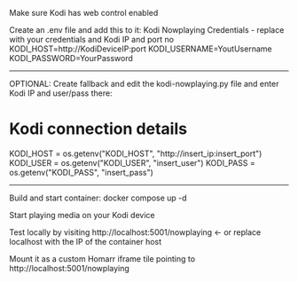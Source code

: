 Make sure Kodi has web control enabled

Create an .env file and add this to it:
Kodi Nowplaying Credentials - replace with your credentials and Kodi IP and port no
KODI_HOST=http://KodiDeviceIP:port
KODI_USERNAME=YoutUsername
KODI_PASSWORD=YourPassword

_________________________
OPTIONAL: Create fallback and edit the kodi-nowplaying.py file and enter Kodi IP and user/pass there:
# Kodi connection details
KODI_HOST = os.getenv("KODI_HOST", "http://insert_ip:insert_port")
KODI_USER = os.getenv("KODI_USER", "insert_user")
KODI_PASS = os.getenv("KODI_PASS", "insert_pass")
_________________________

Build and start container:
docker compose up -d

Start playing media on your Kodi device

Test locally by visiting http://localhost:5001/nowplaying <- or replace localhost with the IP of the container host

Mount it as a custom Homarr iframe tile pointing to http://localhost:5001/nowplaying 

